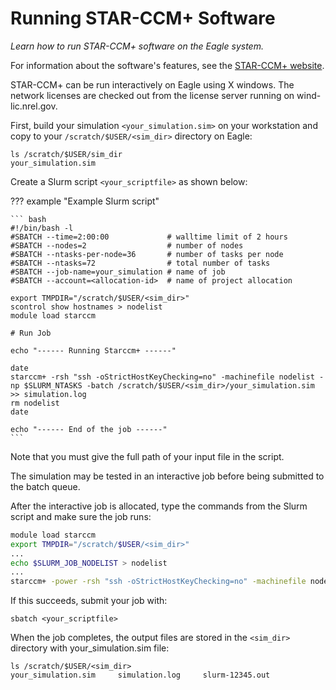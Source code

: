 # Running STAR-CCM+ Software

*Learn how to run STAR-CCM+ software on the Eagle system.*

For information about the software's features, see the [STAR-CCM+
website](https://mdx.plm.automation.siemens.com/star-ccm-plus).

STAR-CCM+ can be run interactively on Eagle using X windows. The network
licenses are checked out from the license server running on wind-lic.nrel.gov.

First, build your simulation `<your_simulation.sim>` on your workstation and
copy to your `/scratch/$USER/<sim_dir>` directory on Eagle:

```
ls /scratch/$USER/sim_dir
your_simulation.sim
```

Create a Slurm script `<your_scriptfile>` as shown below:

??? example "Example Slurm script"

    ``` bash
    #!/bin/bash -l
    #SBATCH --time=2:00:00             # walltime limit of 2 hours
    #SBATCH --nodes=2                  # number of nodes
    #SBATCH --ntasks-per-node=36       # number of tasks per node
    #SBATCH --ntasks=72                # total number of tasks
    #SBATCH --job-name=your_simulation # name of job
    #SBATCH --account=<allocation-id>  # name of project allocation

    export TMPDIR="/scratch/$USER/<sim_dir>"
    scontrol show hostnames > nodelist
    module load starccm

    # Run Job

    echo "------ Running Starccm+ ------"

    date
    starccm+ -rsh "ssh -oStrictHostKeyChecking=no" -machinefile nodelist -np $SLURM_NTASKS -batch /scratch/$USER/<sim_dir>/your_simulation.sim >> simulation.log
    rm nodelist
    date

    echo "------ End of the job ------"
    ```

Note that you must give the full path of your input file in the script.

<!-- TODO: link to docs for interactive job -->
The simulation may be tested in an interactive job before being submitted to the
batch queue.

After the interactive job is allocated, type the commands from the Slurm script
and make sure the job runs:

``` bash
module load starccm
export TMPDIR="/scratch/$USER/<sim_dir>"
...
echo $SLURM_JOB_NODELIST > nodelist
...
starccm+ -power -rsh "ssh -oStrictHostKeyChecking=no" -machinefile nodelist -np $SLURM_NTASKS -batch /scratch/$USER/<sim_dir>/your_simulation.sim >> simulation.log
```

If this succeeds, submit your job with:

```
sbatch <your_scriptfile>
```

When the job completes, the output files are stored in the `<sim_dir>` directory
with your_simulation.sim file:

```
ls /scratch/$USER/<sim_dir>
your_simulation.sim     simulation.log     slurm-12345.out
```
